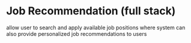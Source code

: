 # Job Recommendation (full stack)
allow user to search and apply available job positions where system can also provide personalized job recommendations to users
